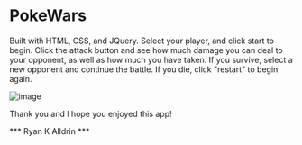 # PokeWars

Built with HTML, CSS, and JQuery.  Select your player, and click start to begin.  Click the attack button and see how much damage you can deal to your opponent, as well as how much you have taken.  If you survive, select a new opponent and continue the battle.  If you die, click "restart" to begin again.

![image](./Poke%20Wars.jpeg)

Thank you and I hope you enjoyed this app!

*** Ryan K Alldrin ***
